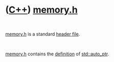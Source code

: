 
 

 

 

 

 

([C++](Cpp.md)) [memory.h](CppMemoryH.md)
===========================================

 

[memory.h](CppMemoryH.md) is a standard [header
file](CppHeaderFile.md).

 

[memory.h](CppMemoryH.md) contains the [definition](CppDefinition.md)
of [std::auto\_ptr](CppAuto_ptr.md).

 

 

 

 

 

 

